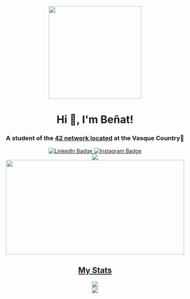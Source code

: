 <div id="header" align="center">
    <img src="https://media.giphy.com/media/gjrYDwbjnK8x36xZIO/giphy.gif" width="250" height "130"/>
</div>
<div id="greeting" align="center">
    <h1>Hi 👋, I'm Beñat!</h1>
    <h3 align="center">
        A student of the  <a href="https://www.42network.org/">42 network located</a> at the Vasque Country📌
    </h3>
</div>

<div id="badges" align="center">
    <a id="linkedin" href="https://www.linkedin.com/in/benatcastro/">
        <img src="https://img.shields.io/badge/LinkedIn-blue?style=for-the-badge&logo=linkedin&logoColor=white" alt="LinkedIn Badge"/>
    </a>
    <a id="instagram" href="https://www.instagram.com/benaatt__/">
        <img src="https://img.shields.io/badge/Instagram-C13584?style=for-the-badge&logo=Instagram&logoColor=white" alt="Instagram Badge">
    <div id="Views counter">
        <img src="https://komarev.com/ghpvc/?username=benatcastro&style=for-the-badge">
    </div>
</div>
    
<div id= "Typing Gif" align="center">
  <img src=https://media.giphy.com/media/FqdGGgugkC4Xm/giphy.gif width="480" height="255"/>
</div>

<!--![GitHub stats](https://github-readme-stats.vercel.app/api?username=benatcastro&show_icons=true&theme=radical&hide_border=true&bg_color=0D1117) -->
<div id="stats" align="center">
    <h2>My Stats</h2>
    <div id="stats_1">
        <img src="https://github-readme-stats.vercel.app/api?username=benatcastro&show_icons=true&theme=radical&hide_border=true&bg_color=0D1117" />
    </div>
    <div id="streak">
        <img src="http://github-readme-streak-stats.herokuapp.com?user=benatcastro&theme=radical&hide_border=true&background=0D1117" />
    </div>
</div>




